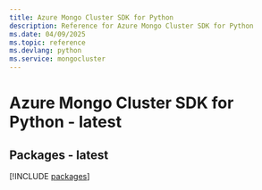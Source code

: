 ```yaml
---
title: Azure Mongo Cluster SDK for Python
description: Reference for Azure Mongo Cluster SDK for Python
ms.date: 04/09/2025
ms.topic: reference
ms.devlang: python
ms.service: mongocluster
---
```

# Azure Mongo Cluster SDK for Python - latest
## Packages - latest
[!INCLUDE [packages](mongo-cluster-index.md)]